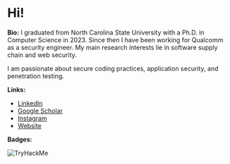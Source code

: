# Hi!

**Bio:**
I graduated from North Carolina State University with a Ph.D. in Computer Science in 2023. Since then I have been working for Qualcomm as a security engineer. My main research interests lie in software supply chain and web security. 

I am passionate about secure coding practices, application security, and penetration testing. 

**Links:**
- [LinkedIn](https://www.linkedin.com/in/igibek)
- [Google Scholar](https://scholar.google.com/citations?user=XaUgedIAAAAJ&hl=en)
- [Instagram](https://www.instagram.com/kigibek)
- [Website](https://igibek.com)

**Badges:**

<img src="https://tryhackme-badges.s3.amazonaws.com/kigibek.png" alt="TryHackMe">
